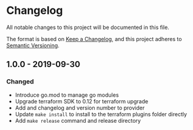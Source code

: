 # Changelog
All notable changes to this project will be documented in this file.

The format is based on [Keep a Changelog](https://keepachangelog.com/en/1.0.0/),
and this project adheres to [Semantic Versioning](https://semver.org/spec/v2.0.0.html).

## 1.0.0 - 2019-09-30
### Changed
- Introduce go.mod to manage go modules
- Upgrade terraform SDK to 0.12 for terraform upgrade
- Add and changelog and version number to provider
- Update `make install` to install to the terraform plugins folder directly
- Add `make release` command and release directory
